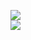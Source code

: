 [![](https://img.shields.io/badge/Made%20With-Github%20Spray-lightgrey.svg?style=for-the-badge&logo=github)](https://github.com/Annihil/github-spray#2778)  
[![](https://i.imgur.com/2DrTn0Z.gif)](https://github.com/Annihil/github-spray)